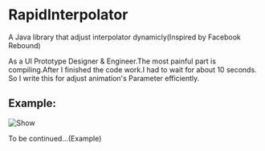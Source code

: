 # RapidInterpolator
A Java library that adjust interpolator dynamicly(Inspired by Facebook Rebound)

As a UI Prototype Designer & Engineer.The most painful part is compiling.After I finished the code work.I had to wait for about 10 seconds. So I write this for adjust animation's Parameter efficiently.


## Example:
![Show](https://github.com/MartinRGB/RapidInterpolator/blob/master/example.gif?raw=true)

To be continued...(Example)
